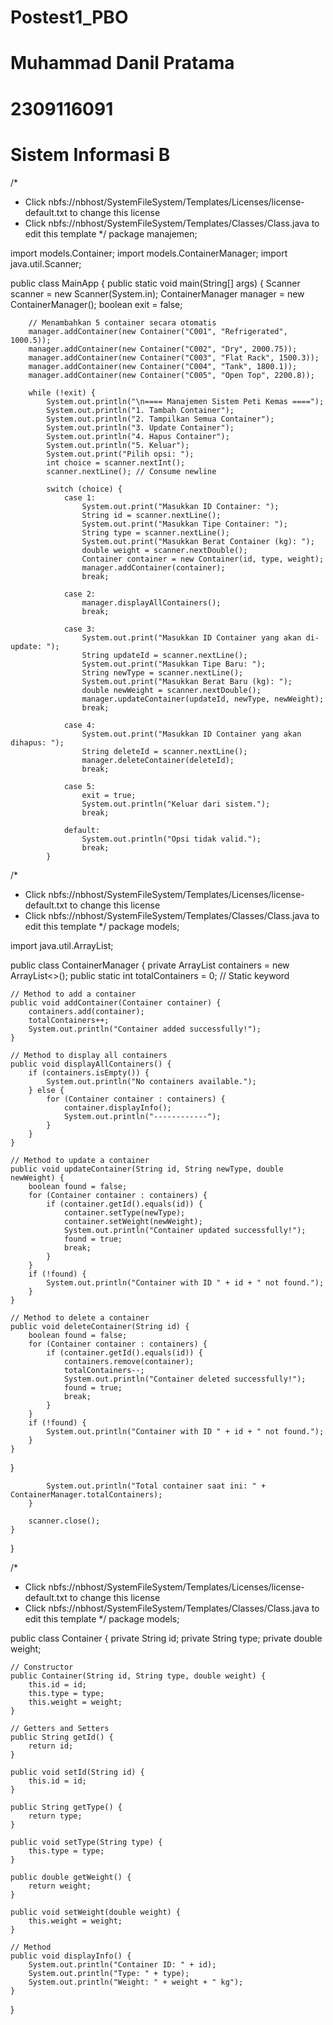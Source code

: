# Postest1_PBO
# Muhammad Danil Pratama
# 2309116091
# Sistem Informasi B

/*
 * Click nbfs://nbhost/SystemFileSystem/Templates/Licenses/license-default.txt to change this license
 * Click nbfs://nbhost/SystemFileSystem/Templates/Classes/Class.java to edit this template
 */
package manajemen;

import models.Container;
import models.ContainerManager;
import java.util.Scanner;

public class MainApp {
    public static void main(String[] args) {
        Scanner scanner = new Scanner(System.in);
        ContainerManager manager = new ContainerManager();
        boolean exit = false;

        // Menambahkan 5 container secara otomatis
        manager.addContainer(new Container("C001", "Refrigerated", 1000.5));
        manager.addContainer(new Container("C002", "Dry", 2000.75));
        manager.addContainer(new Container("C003", "Flat Rack", 1500.3));
        manager.addContainer(new Container("C004", "Tank", 1800.1));
        manager.addContainer(new Container("C005", "Open Top", 2200.8));

        while (!exit) {
            System.out.println("\n==== Manajemen Sistem Peti Kemas ====");
            System.out.println("1. Tambah Container");
            System.out.println("2. Tampilkan Semua Container");
            System.out.println("3. Update Container");
            System.out.println("4. Hapus Container");
            System.out.println("5. Keluar");
            System.out.print("Pilih opsi: ");
            int choice = scanner.nextInt();
            scanner.nextLine(); // Consume newline

            switch (choice) {
                case 1:
                    System.out.print("Masukkan ID Container: ");
                    String id = scanner.nextLine();
                    System.out.print("Masukkan Tipe Container: ");
                    String type = scanner.nextLine();
                    System.out.print("Masukkan Berat Container (kg): ");
                    double weight = scanner.nextDouble();
                    Container container = new Container(id, type, weight);
                    manager.addContainer(container);
                    break;

                case 2:
                    manager.displayAllContainers();
                    break;

                case 3:
                    System.out.print("Masukkan ID Container yang akan di-update: ");
                    String updateId = scanner.nextLine();
                    System.out.print("Masukkan Tipe Baru: ");
                    String newType = scanner.nextLine();
                    System.out.print("Masukkan Berat Baru (kg): ");
                    double newWeight = scanner.nextDouble();
                    manager.updateContainer(updateId, newType, newWeight);
                    break;

                case 4:
                    System.out.print("Masukkan ID Container yang akan dihapus: ");
                    String deleteId = scanner.nextLine();
                    manager.deleteContainer(deleteId);
                    break;

                case 5:
                    exit = true;
                    System.out.println("Keluar dari sistem.");
                    break;

                default:
                    System.out.println("Opsi tidak valid.");
                    break;
            }

/*
 * Click nbfs://nbhost/SystemFileSystem/Templates/Licenses/license-default.txt to change this license
 * Click nbfs://nbhost/SystemFileSystem/Templates/Classes/Class.java to edit this template
 */
package models;

import java.util.ArrayList;

public class ContainerManager {
    private ArrayList<Container> containers = new ArrayList<>();
    public static int totalContainers = 0; // Static keyword

    // Method to add a container
    public void addContainer(Container container) {
        containers.add(container);
        totalContainers++;
        System.out.println("Container added successfully!");
    }

    // Method to display all containers
    public void displayAllContainers() {
        if (containers.isEmpty()) {
            System.out.println("No containers available.");
        } else {
            for (Container container : containers) {
                container.displayInfo();
                System.out.println("------------");
            }
        }
    }

    // Method to update a container
    public void updateContainer(String id, String newType, double newWeight) {
        boolean found = false;
        for (Container container : containers) {
            if (container.getId().equals(id)) {
                container.setType(newType);
                container.setWeight(newWeight);
                System.out.println("Container updated successfully!");
                found = true;
                break;
            }
        }
        if (!found) {
            System.out.println("Container with ID " + id + " not found.");
        }
    }

    // Method to delete a container
    public void deleteContainer(String id) {
        boolean found = false;
        for (Container container : containers) {
            if (container.getId().equals(id)) {
                containers.remove(container);
                totalContainers--;
                System.out.println("Container deleted successfully!");
                found = true;
                break;
            }
        }
        if (!found) {
            System.out.println("Container with ID " + id + " not found.");
        }
    }
}

            System.out.println("Total container saat ini: " + ContainerManager.totalContainers);
        }

        scanner.close();
    }
}

/*
 * Click nbfs://nbhost/SystemFileSystem/Templates/Licenses/license-default.txt to change this license
 * Click nbfs://nbhost/SystemFileSystem/Templates/Classes/Class.java to edit this template
 */
package models;

public class Container {
    private String id;
    private String type;
    private double weight;

    // Constructor
    public Container(String id, String type, double weight) {
        this.id = id;
        this.type = type;
        this.weight = weight;
    }

    // Getters and Setters
    public String getId() {
        return id;
    }

    public void setId(String id) {
        this.id = id;
    }

    public String getType() {
        return type;
    }

    public void setType(String type) {
        this.type = type;
    }

    public double getWeight() {
        return weight;
    }

    public void setWeight(double weight) {
        this.weight = weight;
    }

    // Method
    public void displayInfo() {
        System.out.println("Container ID: " + id);
        System.out.println("Type: " + type);
        System.out.println("Weight: " + weight + " kg");
    }
}

